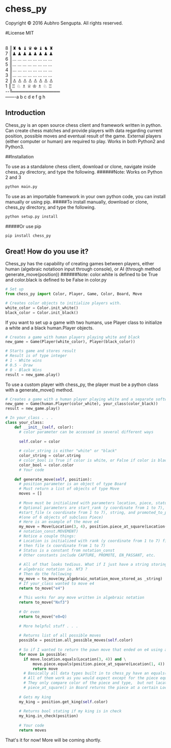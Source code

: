 # chess_py
Copyright © 2016 Aubhro Sengupta. All rights reserved.

#License
MIT

<br />8 ║♜ ♞ ♝ ♛ ♚ ♝ ♞ ♜
<br />7 ║♟ ♟ ♟ ♟ ♟ ♟ ♟ ♟
<br />6 ║… … … … … … … …
<br />5 ║… … … … … … … …
<br />4 ║… … … … … … … …
<br />3 ║… … … … … … … …
<br />2 ║♙ ♙ ♙ ♙ ♙ ♙ ♙ ♙
<br />1 ║♖ ♘ ♗ ♕ ♔ ♗ ♘ ♖
<br />--╚═══════════════
<br />——-a b c d e f g h

## Introduction

Chess_py is an open source chess client and framework written in python. Can create chess matches and provide players with data regarding current position, possible moves and eventual result of the game. External players (either computer or human) are required to play. Works in both Python2 and Python3.

##Installation

To use as a standalone chess client, download or clone, navigate inside chess_py directory, and type the following.
######Note: Works on Python 2 and 3
```bash
python main.py
```
To use as an importable framework in your own python code, you can install manually or using pip.
#####To install manually, download or clone, chess_py directory, and type the following.
```bash
python setup.py install
```
#####Or use pip
```bash
pip install chess_py
```

## Great! How do you use it?

Chess_py has the capability of creating games between players, either human (algebraic notatioon input through console), or AI (through method generate_move(position))
######Note: color.white is defined to be True and color.black is defined to be False in color.py
```python
# Set up
from chess_py import Color, Player, Game, Color, Board, Move

# Creates color objects to initialize players with.
white_color = Color.init_white()
black_color = Color.init_black()
```
If you want to set up a game with two humans, use Player class to initialize a white and a black human.Player objects.
```python
# Creates a game with human players playing white and black
new_game = Game(Player(white_color), Player(black_color))

# Starts game and stores result
# Result is of type integer 
# 1 - White wins
# 0.5 - Draw
# 0 - Black Wins
result = new_game.play()
```
To use a custom player with chess_py, the player must be a python class with a generate_move() method.
```python
# Creates a game with a human player playing white and a separate software playing black
new_game = Game(human.Player(color_white), your_class(color_black))
result = new_game.play()

# In your_class . . . 
class your_class:
    def __init__(self, color):
      # color parameter can be accessed in several different ways
      
      self.color = color
      
      # color_string is either "white" or "black"
      color_string = color.string
      # color_bool is True if color is white, or False if color is black
      color_bool = color.color
      # Your code
    
    def generate_move(self, position):
      # position parameter is an object of type Board
      # Must return a list of objects of type Move
      moves = []
      
      # Move must be initialized with parameters location, piece, status
      # Optional parameters are start_rank (y coordinate from 1 to 7), 
      #start_file (x coordinate from 1 to 7), string, and promoted_to_piece 
      #(one of 6 objects of subclass Piece)
      # Here is an example of the move e4
      my_move = Move(Location(3, 4), position.piece_at_square(Location(1, 4)), 
      # notation_const.MOVEMENT)
      # Notice a couple things:
      # Location is initialized with rank (y coordinate from 1 to 7) first, 
      # then file (x coordinate from 1 to 7)
      # Status is a constant from notation_const 
      # Other constants include CAPTURE, PROMOTE, EN_PASSANT, etc.
      
      # All of that looks tedious. What if I just have a string storing the move in 
      # algebraic notation ie. Nf3 ?
      # Then do the following
      my_move = to_move(my_algebraic_notation_move_stored_as _string)
      # If your_class wanted to move e4
      return to_move("e4")
      
      # This works for any move written in algebraic notation
      return to_move("Nxf3")
      
      # Or even
      return to_move("e8=Q)
      
      # More helpful stuff . . .
      
      # Returns list of all possible moves
      possible = position.all_possible_moves(self.color)
      
      # So if I wanted to return the pawn move that ended on e4 using all_possible_moves . . .
      for move in possible:
        if move.location.equals(Location(3, 4)) and \
            move.piece.equals(position.piece_at_square(Location(1, 4)):
            return move
        # Basically all data types built in to chess_py have an equals()
        # All of them work as you would expect except for the piece equals() method
        # They only compare color of the piece and type,  but not lacation
        # piece_at_square() in Board returns the piece at a certain Location
      
      # Gets my king
      my_king = position.get_king(self.color)
      
      # Returns bool stating if my king is in check
      my_king.in_check(position)
      
      # Your code
      return moves
```
That's it for now! More will be coming shortly.
